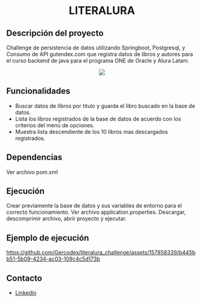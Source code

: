 <h1 align="center"> LITERALURA </h1>

## Descripción del proyecto

Challenge de persistencia de datos utilizando Springboot, Postgresql, y Consumo de API gutendex.com que registra datos de libros y autores para el curso backend de java para el programa ONE de Oracle y Alura Latam.

<p align="center"><img src="https://github.com/Jesus-Alcaraz/literalura/assets/139664430/9e4e4bfd-632f-40e3-9826-d027c8be115b"></p>

## Funcionalidades

* Buscar datos de libros por titulo y guarda el libro buscado en la base de datos.
* Lista los libros registrados de la base de datos de acuerdo con los criterios del menú de opciones.
* Muestra lista descendiente de los 10 libros mas descargados registrados.

## Dependencias

Ver archivo pom.xml

## Ejecución

Crear previamente la base de datos y sus variables de entorno para el correcto funcionamiento. Ver archivo application.properties.
Descargar, descomprimir archivo, abrir proyecto y ejecutar.

## Ejemplo de ejecución


https://github.com/Gercodex/literalura_challenge/assets/157858339/b445bb51-5b09-4234-ac03-109c4c5d173b


## Contacto
 * [Linkedin](https://www.linkedin.com/in/jesus-alcaraz-)






